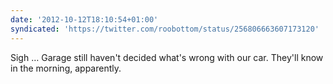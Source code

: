 ```yaml
---
date: '2012-10-12T18:10:54+01:00'
syndicated: 'https://twitter.com/roobottom/status/256806663607173120'
---
```

Sigh … Garage still haven't decided what's wrong with our car. They'll know in the morning, apparently.
